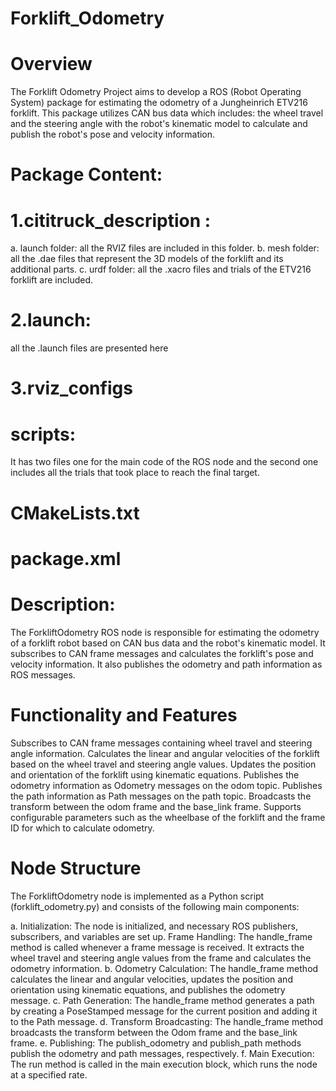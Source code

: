 # Forklift_Odometry

# Overview
The Forklift Odometry Project aims to develop a ROS (Robot Operating System) package for estimating the odometry of a Jungheinrich ETV216 forklift. This package utilizes CAN bus data which includes: the wheel travel and the steering angle with the robot's kinematic model to calculate and publish the robot's pose and velocity information. 

# Package Content:

# 1.cititruck_description : 
a. launch folder: all the RVIZ files are included in this folder.
b. mesh folder: all the .dae files that represent the 3D models of the forklift and its additional parts.
c. urdf folder: all the .xacro files and trials of the ETV216 forklift are included.

# 2.launch:
all the .launch files are presented here

# 3.rviz_configs

# scripts: 
It has two files one for the main code of the ROS node and the second one includes all the trials that took place to reach the final target.

# CMakeLists.txt

# package.xml


# Description:

The ForkliftOdometry ROS node is responsible for estimating the odometry of a forklift robot based on CAN bus data and the robot's kinematic model. It subscribes to CAN frame messages and calculates the forklift's pose and velocity information. It also publishes the odometry and path information as ROS messages.

# Functionality and Features
Subscribes to CAN frame messages containing wheel travel and steering angle information.
Calculates the linear and angular velocities of the forklift based on the wheel travel and steering angle values.
Updates the position and orientation of the forklift using kinematic equations.
Publishes the odometry information as Odometry messages on the odom topic.
Publishes the path information as Path messages on the path topic.
Broadcasts the transform between the odom frame and the base_link frame.
Supports configurable parameters such as the wheelbase of the forklift and the frame ID for which to calculate odometry.

# Node Structure
The ForkliftOdometry node is implemented as a Python script (forklift_odometry.py) and consists of the following main components:

a. Initialization: The node is initialized, and necessary ROS publishers, subscribers, and variables are set up.
Frame Handling: The handle_frame method is called whenever a frame message is received. It extracts the wheel travel and steering angle values from the frame and calculates the odometry information.
b. Odometry Calculation: The handle_frame method calculates the linear and angular velocities, updates the position and orientation using kinematic equations, and publishes the odometry message.
c. Path Generation: The handle_frame method generates a path by creating a PoseStamped message for the current position and adding it to the Path message.
d. Transform Broadcasting: The handle_frame method broadcasts the transform between the Odom frame and the base_link frame.
e. Publishing: The publish_odometry and publish_path methods publish the odometry and path messages, respectively.
f. Main Execution: The run method is called in the main execution block, which runs the node at a specified rate.
